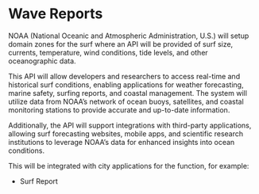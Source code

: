 # Wave Reports

NOAA (National Oceanic and Atmospheric Administration, U.S.) will setup domain zones for the surf where an API will be provided of surf size, currents, temperature, wind conditions, tide levels, and other oceanographic data.

This API will allow developers and researchers to access real-time and historical surf conditions, enabling applications for weather forecasting, marine safety, surfing reports, and coastal management. The system will utilize data from NOAA’s network of ocean buoys, satellites, and coastal monitoring stations to provide accurate and up-to-date information.

Additionally, the API will support integrations with third-party applications, allowing surf forecasting websites, mobile apps, and scientific research institutions to leverage NOAA’s data for enhanced insights into ocean conditions.

This will be integrated with city applications for the function, for example:

- Surf Report
